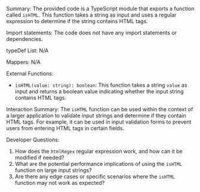 Summary:
The provided code is a TypeScript module that exports a function called `isHTML`. This function takes a string as input and uses a regular expression to determine if the string contains HTML tags.

Import statements:
The code does not have any import statements or dependencies.

typeDef List:
N/A

Mappers:
N/A

External Functions:
- `isHTML(value: string): boolean`: This function takes a string `value` as input and returns a boolean value indicating whether the input string contains HTML tags.

Interaction Summary:
The `isHTML` function can be used within the context of a larger application to validate input strings and determine if they contain HTML tags. For example, it can be used in input validation forms to prevent users from entering HTML tags in certain fields.

Developer Questions:
1. How does the `htmlRegex` regular expression work, and how can it be modified if needed?
2. What are the potential performance implications of using the `isHTML` function on large input strings?
3. Are there any edge cases or specific scenarios where the `isHTML` function may not work as expected?